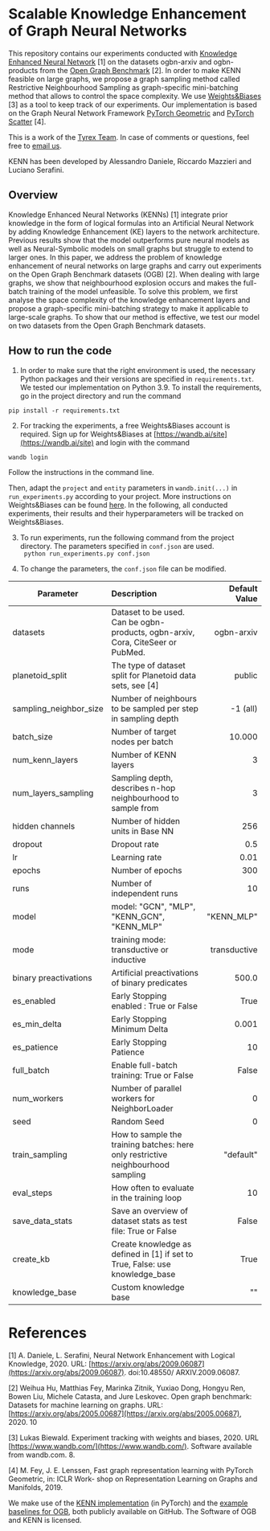 # Scalable Knowledge Enhancement of Graph Neural Networks

This repository contains our experiments conducted with [Knowledge Enhanced Neural Network](https://arxiv.org/abs/2009.06087) [1] on the datasets ogbn-arxiv and ogbn-products from the [Open Graph Benchmark](https://ogb.stanford.edu/) [2]. In order to make KENN feasible on large graphs, we propose a graph sampling method called Restrictive Neighbourhood Sampling as graph-specific mini-batching method that allows to control the space complexity. We use [Weights&Biases](https://wandb.ai/site) [3] as a tool to keep track of our experiments. Our implementation is based on the Graph Neural Network Framework [PyTorch Geometric](https://pytorch-geometric.readthedocs.io/en/latest/) and [PyTorch Scatter](https://github.com/rusty1s/pytorch_scatter) [4].

This is a work of the [Tyrex Team](https://tyrex.inria.fr/). 
In case of comments or questions, feel free to [email us](luisa.werner@inria.fr).

KENN has been developed by Alessandro Daniele, Riccardo Mazzieri and Luciano Serafini. 

## Overview 
Knowledge Enhanced Neural Networks (KENNs) [1] integrate prior knowledge in the form of logical formulas into an Artificial Neural Network by adding Knowledge Enhancement (KE) layers to the network architecture. Previous results show that the model outperforms pure neural models as well as Neural-Symbolic models on small graphs but struggle to extend to larger ones. In this paper, we address the problem of knowledge enhancement of neural networks on large graphs and carry out experiments on the Open Graph Benchmark datasets (OGB) [2]. When dealing with large graphs, we show that neighbourhood explosion occurs and makes the full-batch training of the model unfeasible. To solve this problem, we first analyse the space complexity of the knowledge enhancement layers and propose a graph-specific mini-batching strategy to make it applicable to large-scale graphs. To show that our method is effective, we test our model on two datasets from the Open Graph Benchmark datasets.


## How to run the code 
1. In order to make sure that the right environment is used, the necessary Python packages and their versions are specified in `requirements.txt`. We tested our implementation on Python 3.9. 
To install the requirements, go in the project directory and run the command
```
pip install -r requirements.txt
```

2. For tracking the experiments, a free Weights&Biases account is required. Sign up for Weights&Biases at [https://wandb.ai/site](https://wandb.ai/site) and login with the command
```
wandb login 
``` 
Follow the instructions in the command line. 

Then, adapt the `project` and `entity` parameters in `wandb.init(...)` in `run_experiments.py` according to your project.
More instructions on Weights&Biases can be found [here](https://docs.wandb.ai/quickstart). 
In the following, all conducted experiments, their results and their hyperparameters will be tracked on Weights&Biases.

3. To run experiments, run the following command from the project directory. The parameters specified in `conf.json` are used.  
``` python run_experiments.py conf.json```

4. To change the parameters, the `conf.json` file can be modified. 

| Parameter             |  Description                                                                        | Default Value        |
| ----------------------|:------------------------------------------------------------------------------------| --------------------:|
| datasets              | Dataset to be used. Can be ogbn-products, ogbn-arxiv, Cora, CiteSeer or PubMed.     | ogbn-arxiv           |
| planetoid_split       | The type of dataset split for Planetoid data sets, see [4]                          | public               |
| sampling_neighbor_size| Number of neighbours to be sampled per step in sampling depth                       | -1 (all)             |
| batch_size            | Number of target nodes per batch                                                    | 10.000               |
| num_kenn_layers       | Number of KENN layers                                                               | 3                    |
| num_layers_sampling   | Sampling depth, describes n-hop neighbourhood to sample from                        | 3                    |
| hidden channels       | Number of hidden units in Base NN                                                   | 256                  |
| dropout               | Dropout rate                                                                        | 0.5                  |
| lr                    | Learning rate                                                                       | 0.01                 |
| epochs                | Number of epochs                                                                    | 300                  |
| runs                  | Number of independent runs                                                          | 10                   |
| model                 | model: "GCN", "MLP", "KENN_GCN", "KENN_MLP"                                         | "KENN_MLP"           |
| mode                  | training mode: transductive or inductive                                            | transductive         |
| binary preactivations | Artificial preactivations of binary predicates                                      | 500.0                |
| es_enabled            | Early Stopping enabled : True or False                                              | True                 |
| es_min_delta          | Early Stopping Minimum Delta                                                        | 0.001                |
| es_patience           | Early Stopping Patience                                                             | 10                   |
| full_batch            | Enable full-batch training: True or False                                           | False                |
| num_workers           | Number of parallel workers for NeighborLoader                                       | 0                    |
| seed                  | Random Seed                                                                         | 0                    |
| train_sampling        | How to sample the training batches: here only restrictive neighbourhood sampling    | "default"            |
| eval_steps            | How often to evaluate in the training loop                                          | 10                   |
| save_data_stats       | Save an overview of dataset stats as test file: True or False                       | False                |
| create_kb             | Create knowledge as defined in [1] if set to True, False: use knowledge_base        | True                 |
| knowledge_base        | Custom knowledge base                                                               | ""                   |



# References 
[1] A. Daniele, L. Serafini, Neural Network Enhancement with Logical Knowledge, 2020. URL: [https://arxiv.org/abs/2009.06087](https://arxiv.org/abs/2009.06087). doi:10.48550/ ARXIV.2009.06087.

[2] Weihua Hu, Matthias Fey, Marinka Zitnik, Yuxiao Dong, Hongyu Ren, Bowen Liu, Michele Catasta, and Jure Leskovec. Open graph benchmark: Datasets for machine learning on graphs. URL: [https://arxiv.org/abs/2005.00687](https://arxiv.org/abs/2005.00687), 2020. 10

[3] Lukas Biewald. Experiment tracking with weights and biases, 2020. URL [https://www.wandb.com/](https://www.wandb.com/). Software available from wandb.com. 8.

[4] M. Fey, J. E. Lenssen, Fast graph representation learning with PyTorch Geometric, in: ICLR Work- shop on Representation Learning on Graphs and Manifolds, 2019. 

We make use of the [KENN implementation](https://github.com/HEmile/KENN-PyTorch) (in PyTorch) and the [example baselines for OGB](https://github.com/snap-stanford/ogb), both publicly available on GitHub. The Software of OGB and KENN is licensed. 

